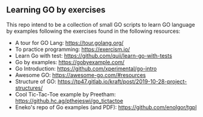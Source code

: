 ## Learning GO by exercises

This repo intend to be a collection of small GO scripts to learn GO language by examples
following the exercises found in the following resources:

- A tour for GO Lang: https://tour.golang.org/
- To practice programming: https://exercism.io/
- Learn Go with test: https://github.com/quii/learn-go-with-tests
- Go by examples: https://gobyexample.com/
- Go Introduction: https://github.com/xperimental/go-intro
- Awesome GO: https://awesome-go.com/#resources
- Structure of GO: https://tp47.gitlab.io/kraft/post/2019-10-28-project-structures/
- Cool Tic-Tac-Toe example by Preetham: https://github.hc.ag/pthejeswi/go_tictactoe
- Eneko's repo of Go examples (and PDF): https://github.com/enolgor/tgpl